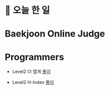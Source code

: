 # :thought_balloon: __오늘 한 일__

# __Baekjoon Online Judge__

# __Programmers__
* Level2 더 맵게 [풀이](https://github.com/seungrokoh/TIL/blob/master/Algorithm/Programmers/contents/42626.md)

* Level2 H-Index [풀이](https://github.com/seungrokoh/TIL/blob/master/Algorithm/Programmers/contents/42747.md)
